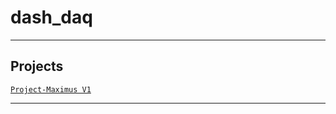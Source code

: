 # dash_daq

---

## Projects
[`Project-Maximus V1`](https://github.com/lxRbckl/Project-Maximus/blob/V1/README.md)

---